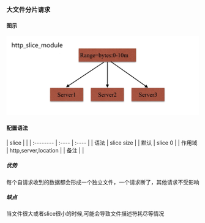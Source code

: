 ### 大文件分片请求

#### 图示
![](/assets/http_slice_module.png)

#### 配置语法 
| slice |  | 
| :-------- | :---- | :---- |
| 语法   | slice size | 
| 默认   | slice 0 | 
| 作用域 | http,server,location |
| 备注 |  |

##### 优势
 每个自请求收到的数据都会形成一个独立文件，一个请求断了，其他请求不受影响
 
##### 缺点
当文件很大或者slice很小的时候,可能会导致文件描述符耗尽等情况
